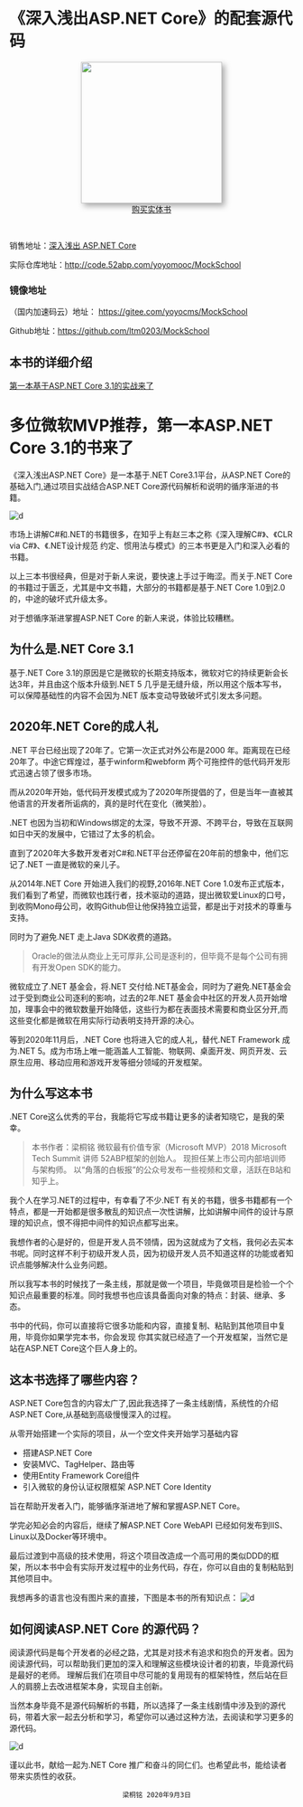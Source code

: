 # 《深入浅出ASP.NET Core》的配套源代码


<div class="ad" style="text-align: center; padding-bottom: 30px;"><a href="https://item.jd.com/10021324681359.html" onclick="buy(&quot;img&quot;)" title="点击购买" target="_blank"><img style="height:250px;box-shadow:#aaa 5px 5px 10px" src="https://img14.360buyimg.com/n1/jfs/t1/128134/6/12027/162977/5f57901bEd3f96d4e/48b7cf4f80caf708.jpg"></a><br><a class="buy-btn" onclick="buy(&quot;btn&quot;)" href="https://item.jd.com/10021324681359.html" title="点击购买" target="_blank">购买实体书</a></div>


销售地址：[深入浅出 ASP.NET Core](https://item.jd.com/12720785.html)


实际仓库地址：http://code.52abp.com/yoyomooc/MockSchool

### 镜像地址


（国内加速码云）地址： https://gitee.com/yoyocms/MockSchool

Github地址：https://github.com/ltm0203/MockSchool


## 本书的详细介绍

[第一本基于ASP.NET Core 3.1的实战来了
](https://mp.weixin.qq.com/s?__biz=MzI1OTQzNTc0MQ==&mid=2247484497&idx=1&sn=05bc0332137e05d2a3e07b099d18bea5&chksm=ea79b9e3dd0e30f541c54b355a4da9e7e2e4a669873551eb160d157707010057a71fc8836399&token=82079775&lang=zh_CN#rd)

# 多位微软MVP推荐，第一本ASP.NET Core 3.1的书来了



《深入浅出ASP.NET Core》是一本基于.NET Core3.1平台，从ASP.NET Core的基础入门,通过项目实战结合ASP.NET Core源代码解析和说明的循序渐进的书籍。



![d](https://mmbiz.qpic.cn/mmbiz_png/x06UBHwMTsRR3vZP9pRJrF0X0fiaqHHHcY6qfibEVeFbAv3wTfEHDUI0G9ibdH9LVeUtMqXxDiajL4tncUNeo74FnQ/640?wx_fmt=png&tp=webp&wxfrom=5&wx_lazy=1&wx_co=1)



市场上讲解C#和.NET的书籍很多，在知乎上有赵三本之称《深入理解C#》、《CLR via C#》、《.NET设计规范 约定、惯用法与模式》的三本书更是入门和深入必看的书籍。

以上三本书很经典，但是对于新人来说，要快速上手过于晦涩。而关于.NET Core的书籍过于匮乏，尤其是中文书籍，大部分的书籍都是基于.NET Core 1.0到2.0的，中途的破坏式升级太多。

对于想循序渐进掌握ASP.NET Core 的新人来说，体验比较糟糕。

## 为什么是.NET Core 3.1

基于.NET Core 3.1的原因是它是微软的长期支持版本，微软对它的持续更新会长达3年，并且由这个版本升级到.NET 5 几乎是无缝升级，所以用这个版本写书，可以保障基础性的内容不会因为.NET 版本变动导致破坏式引发太多问题。


## 2020年.NET Core的成人礼

.NET 平台已经出现了20年了。它第一次正式对外公布是2000 年。距离现在已经20年了。中途它辉煌过，基于winform和webform 两个可拖控件的低代码开发形式迅速占领了很多市场。

而从2020年开始，低代码开发模式成为了2020年所提倡的了，但是当年一直被其他语言的开发者所诟病的，真的是时代在变化（微笑脸）。


.NET 也因为当初和Windows绑定的太深，导致不开源、不跨平台，导致在互联网如日中天的发展中，它错过了太多的机会。

直到了2020年大多数开发者对C#和.NET平台还停留在20年前的想象中，他们忘记了.NET 一直是微软的亲儿子。 

从2014年.NET Core 开始进入我们的视野,2016年.NET Core 1.0发布正式版本，我们看到了希望，而微软也践行者，技术驱动的道路，提出微软爱Linux的口号，到收购Mono母公司，收购Github但让他保持独立运营，都是出于对技术的尊重与支持。

同时为了避免.NET  走上Java SDK收费的道路。

> Oracle的做法从商业上无可厚非,公司是逐利的，但毕竟不是每个公司有拥有开发Open SDK的能力。

微软成立了.NET 基金会，将.NET 交付给.NET基金会，同时为了避免.NET基金会过于受到商业公司逐利的影响，过去的2年.NET 基金会中社区的开发人员开始增加，理事会中的微软数量开始降低，这些行为都在表面技术需要和商业区分开,而这些变化都是微软在用实际行动表明支持开源的决心。
 

等到2020年11月后，.NET Core 也将进入它的成人礼，替代.NET Framework 成为.NET 5。成为市场上唯一能涵盖人工智能、物联网、桌面开发、网页开发、云原生应用、移动应用和游戏开发等细分领域的开发框架。

## 为什么写这本书

.NET Core这么优秀的平台，我能将它写成书籍让更多的读者知晓它，是我的荣幸。

> 本书作者：梁桐铭
> 微软最有价值专家（Microsoft MVP）2018 Microsoft Tech Summit 讲师  52ABP框架的创始人。
> 现担任某上市公司内部培训师与架构师。 
以“角落的白板报”的公众号发布一些视频和文章，活跃在B站和知乎上。

 
我个人在学习.NET的过程中，有幸看了不少.NET 有关的书籍，很多书籍都有一个特点，都是一开始都是很多散乱的知识点一次性讲解，比如讲解中间件的设计与原理的知识点，恨不得把中间件的知识点都写出来。

我想作者的心是好的，但是开发人员不领情，因为这就成为了文档，我何必去买本书呢。同时这样不利于初级开发人员，因为初级开发人员不知道这样的功能或者知识点能够解决什么业务问题。

所以我写本书的时候找了一条主线，那就是做一个项目，毕竟做项目是检验一个个知识点最重要的标准。同时我想书也应该具备面向对象的特点：封装、继承、多态。

书中的代码，你可以直接将它很多功能和内容，直接复制、粘贴到其他项目中复用，毕竟你如果学完本书，你会发现 你其实就已经造了一个开发框架，当然它是站在ASP.NET Core这个巨人身上的。


## 这本书选择了哪些内容？

ASP.NET Core包含的内容太广了,因此我选择了一条主线剧情，系统性的介绍ASP.NET Core,从基础到高级慢慢深入的过程。

从零开始搭建一个实际的项目，从一个空文件夹开始学习基础内容

- 搭建ASP.NET Core 
- 安装MVC、TagHelper、路由等
- 使用Entity Framework Core组件
- 引入微软的身份认证权限框架 ASP.NET Core Identity 
  
旨在帮助开发者入门，能够循序渐进地了解和掌握ASP.NET Core。

学完必知必会的内容后，继续了解ASP.NET Core WebAPI 已经如何发布到IIS、Linux以及Docker等环境中。

最后过渡到中高级的技术使用，将这个项目改造成一个高可用的类似DDD的框架，所以本书中会有实际开发过程中的业务代码，存在，你可以自由的复制粘贴到其他项目中。

 
我想再多的语言也没有图片来的直接，下图是本书的所有知识点：
![d](https://mmbiz.qpic.cn/mmbiz_png/x06UBHwMTsRR3vZP9pRJrF0X0fiaqHHHcBAfM7ytfq6SSu7RzBR6EpD9kDqJj0r9dQ7xMdzyjJW0jHrAjfbTv9A/640?wx_fmt=png&tp=webp&wxfrom=5&wx_lazy=1&wx_co=1)



## 如何阅读ASP.NET Core 的源代码？

阅读源代码是每个开发者的必经之路，尤其是对技术有追求和抱负的开发者。因为阅读源代码，可以帮助我们更加的深入和理解这些模块设计者的初衷，毕竟源代码是最好的老师。
理解后我们在项目中尽可能的复用现有的框架特性，然后站在巨人的肩膀上去改进框架本身，实现自主创新。

当然本身毕竟不是源代码解析的书籍，所以选择了一条主线剧情中涉及到的源代码，带着大家一起去分析和学习，希望你可以通过这种方法，去阅读和学习更多的源代码。
 
 ![d](https://mmbiz.qpic.cn/mmbiz_png/x06UBHwMTsRR3vZP9pRJrF0X0fiaqHHHc79tXXmJFAI9hkW3TwLGUGGXWfxeuuXJcWxNibVktLbx4wugPBv7ounQ/640?wx_fmt=png&tp=webp&wxfrom=5&wx_lazy=1&wx_co=1)


谨以此书，献给一起为.NET Core 推广和奋斗的同仁们。也希望此书，能给读者带来实质性的收获。



                                梁桐铭 2020年9月3日
 
